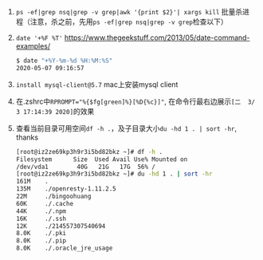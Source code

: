 1. `ps -ef|grep nsq|grep -v grep|awk '{print $2}'| xargs kill` 批量杀进程（注意，杀之前，先用`ps -ef|grep nsq|grep -v grep`检查以下）
1. `date '+%F %T'` https://www.thegeekstuff.com/2013/05/date-command-examples/
    ```bash
    $ date "+%Y-%m-%d %H:%M:%S"
    2020-05-07 09:16:57
    ```
1. `install mysql-client@5.7` mac上安装mysql client
1. 在.zshrc中`RPROMPT="%{$fg[green]%}[%D{%c}]"`, 在命令行最右边展示`[二  3/ 3 17:14:39 2020]`的效果
1. 查看当前目录可用空间`df -h .`，及子目录大小`du -hd 1 . | sort -hr`, thanks [](https://leancrew.com/all-this/2020/05/sort-of-handy/)

    ```bash
    [root@iz2ze69kp3h9r3i5bd82bkz ~]# df -h .
    Filesystem      Size  Used Avail Use% Mounted on
    /dev/vda1        40G   21G   17G  56% /
    [root@iz2ze69kp3h9r3i5bd82bkz ~]# du -hd 1 . | sort -hr
    161M	.
    135M	./openresty-1.11.2.5
    22M	    ./bingoohuang
    60K	    ./.cache
    44K	    ./.npm
    16K	    ./.ssh
    12K	    ./214557307540694
    8.0K	./.pki
    8.0K	./.pip
    8.0K	./.oracle_jre_usage
    ```
